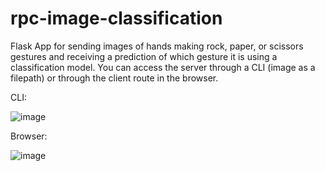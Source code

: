 # rpc-image-classification
Flask App for sending images of hands making rock, paper, or scissors gestures and receiving a prediction of which gesture it is using a classification model.
You can access the server through a CLI (image as a filepath) or through the client route in the browser.

CLI:

![image](https://user-images.githubusercontent.com/98848327/170149441-ff381e90-a3af-4f4a-ae8a-fe35ca54abaa.png)

Browser:

![image](https://user-images.githubusercontent.com/98848327/170149164-3c357216-05c0-400d-84db-2e6558ce39d4.png)
